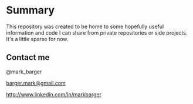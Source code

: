Summary
=======

This repository was created to be home to some hopefully useful information and code I can share from private repositories or side projects. It's a little sparse for now.

Contact me
----------

@mark_barger

barger.mark@gmail.com

http://www.linkedin.com/in/markbarger

